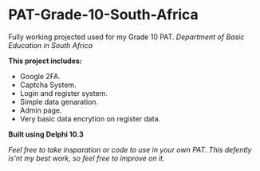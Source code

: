# PAT-Grade-10-South-Africa
Fully working projected used for my Grade 10 PAT.
*Department of Basic Education in South Africa*


**This project includes:**

* Google 2FA.
* Captcha System.
* Login and register system.
* Simple data genaration.
* Admin page.
* Very basic data encrytion on register data.

**Built using Delphi 10.3**

*Feel free to take insparation or code to use in your own PAT. This defently is'nt my best work, so feel free to improve on it.*




